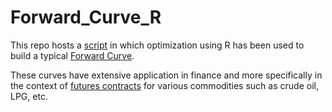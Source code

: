 # Forward_Curve_R

This repo hosts a [script](https://github.com/arashshams/forward_curve_R/blob/master/Optimization.Rmd) in which optimization using R has been used to build a typical [Forward Curve](https://en.wikipedia.org/wiki/Forward_curve#:~:text=The%20forward%20curve%20is%20a,payment%20can%20be%20concluded%20today.&text=The%20forward%20curve%20represents%20a%20term%20structure%20of%20prices.).

These curves have extensive application in finance and more specifically in the context of [futures contracts](https://www.investopedia.com/terms/f/futurescontract.asp#:~:text=A%20futures%20contract%20is%20a,specified%20time%20in%20the%20future.&text=The%20buyer%20of%20a%20futures,when%20the%20futures%20contract%20expires.) for various commodities such as crude oil, LPG, etc.
